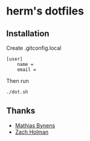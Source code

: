 # herm's dotfiles

## Installation
Create .gitconfig.local
```
[user]
    name =
    email =
```
Then run
```bash
./dot.sh
```

## Thanks

* [Mathias Bynens](https://github.com/mathiasbynens/dotfiles)
* [Zach Holman](https://github.com/holman/dotfiles)
